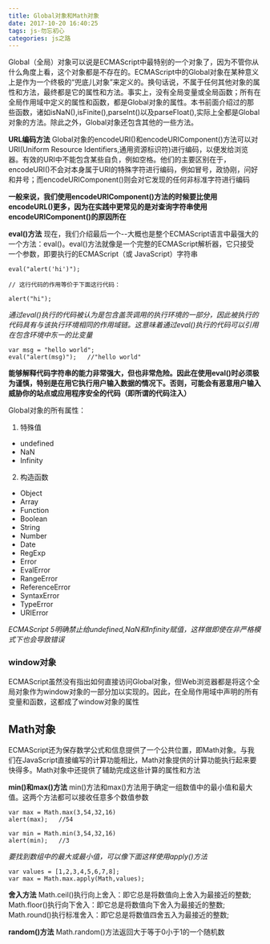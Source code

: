 ```yaml
---
title: Global对象和Math对象
date: 2017-10-20 16:40:25
tags: js-勿忘初心
categories: js之路
---
```


Global（全局）对象可以说是ECMAScript中最特别的一个对象了，因为不管你从什么角度上看，这个对象都是不存在的。ECMAScript中的Global对象在某种意义上是作为一个终极的“兜底儿对象”来定义的。换句话说，不属于任何其他对象的属性和方法，最终都是它的属性和方法。事实上，没有全局变量或全局函数；所有在全局作用域中定义的属性和函数，都是Global对象的属性。本书前面介绍过的那些函数，诸如isNaN(),isFinite(),parseInt()以及parseFloat(),实际上全都是Global对象的方法。除此之外，Global对象还包含其他的一些方法。

**URL编码方法**
Global对象的encodeURI()和encodeURIComponent()方法可以对URI(Uniform Resource Identifiers,通用资源标识符)进行编码，以便发给浏览器。有效的URI中不能包含某些自负，例如空格。他们的主要区别在于，encodeURI()不会对本身属于URI的特殊字符进行编码，例如冒号，政协刚，问好和井号；而encodeURIComponent()则会对它发现的任何非标准字符进行编码

**一般来说，我们使用encodeURIComponent()方法的时候要比使用encodeURL()更多，因为在实践中更常见的是对查询字符串使用encodeURIComponent()的原因所在**

**eval()方法**
现在，我们介绍最后一个--大概也是整个ECMAScript语言中最强大的一个方法：eval()。eval()方法就像是一个完整的ECMAScript解析器，它只接受一个参数，即要执行的ECMAScript（或 JavaScript）字符串

```
eval("alert('hi')");

// 这行代码的作用等价于下面这行代码：

alert("hi");
```

*通过eval()执行的代码被认为是包含盖茨调用的执行环境的一部分，因此被执行的代码具有与该执行环境相同的作用域链。这意味着通过eval()执行的代码可以引用在包含环境中东一的比变量*

```
var msg = "hello world";
eval("alert(msg)");   //"hello world"
```

**能够解释代码字符串的能力非常强大，但也非常危险。因此在使用eval()时必须极为谨慎，特别是在用它执行用户输入数据的情况下。否则，可能会有恶意用户输入威胁你的站点或应用程序安全的代码（即所谓的代码注入）**

Global对象的所有属性：
1. 特殊值
* undefined
* NaN
* Infinity

2. 构造函数
* Object    
* Array
* Function
* Boolean
* String
* Number
* Date
* RegExp
* Error
* EvalError
* RangeError
* ReferenceError
* SyntaxError
* TypeError
* URIError

*ECMAScript 5明确禁止给undefined,NaN和Infinity赋值，这样做即使在非严格模式下也会导致错误*

### window对象
ECMAScript虽然没有指出如何直接访问Global对象，但Web浏览器都是将这个全局对象作为window对象的一部分加以实现的。因此，在全局作用域中声明的所有变量和函数，这都成了window对象的属性


## Math对象

ECMAScript还为保存数学公式和信息提供了一个公共位置，即Math对象。与我们在JavaScript直接编写的计算功能相比，Math对象提供的计算功能执行起来要快得多。Math对象中还提供了辅助完成这些计算的属性和方法

**min()和max()方法**
min()方法和max()方法用于确定一组数值中的最小值和最大值。这两个方法都可以接收任意多个数值参数

```
var max = Math.max(3,54,32,16)
alert(max);   //54

var min = Math.min(3,54,32,16)
alert(min);   //3 
```

*要找到数组中的最大或最小值，可以像下面这样使用apply()方法*

```
var values = [1,2,3,4,5,6,7,8];
var max = Math.max.apply(Math,values);
```

**舍入方法**
Math.ceil()执行向上舍入：即它总是将数值向上舍入为最接近的整数;
Math.floor()执行向下舍入：即它总是将数值向下舍入为最接近的整数;
Math.round()执行标准舍入：即它总是将数值四舍五入为最接近的整数;

**random()方法**
Math.random()方法返回大于等于0小于1的一个随机数